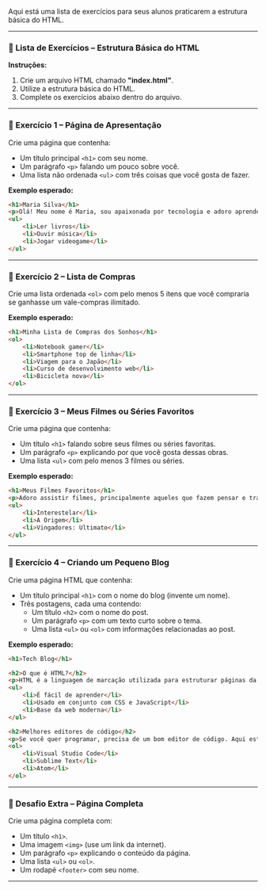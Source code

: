 Aqui está uma lista de exercícios para seus alunos praticarem a estrutura básica do HTML.  

---

### **📌 Lista de Exercícios – Estrutura Básica do HTML**  

**Instruções:**  
1. Crie um arquivo HTML chamado **"index.html"**.  
2. Utilize a estrutura básica do HTML.  
3. Complete os exercícios abaixo dentro do arquivo.  

---

### **📝 Exercício 1 – Página de Apresentação**  
Crie uma página que contenha:  
- Um título principal `<h1>` com seu nome.  
- Um parágrafo `<p>` falando um pouco sobre você.  
- Uma lista não ordenada `<ul>` com três coisas que você gosta de fazer.  

**Exemplo esperado:**  
```html
<h1>Maria Silva</h1>
<p>Olá! Meu nome é Maria, sou apaixonada por tecnologia e adoro aprender novas linguagens de programação.</p>
<ul>
    <li>Ler livros</li>
    <li>Ouvir música</li>
    <li>Jogar videogame</li>
</ul>
```

---

### **📌 Exercício 2 – Lista de Compras**  
Crie uma lista ordenada `<ol>` com pelo menos 5 itens que você compraria se ganhasse um vale-compras ilimitado.  

**Exemplo esperado:**  
```html
<h1>Minha Lista de Compras dos Sonhos</h1>
<ol>
    <li>Notebook gamer</li>
    <li>Smartphone top de linha</li>
    <li>Viagem para o Japão</li>
    <li>Curso de desenvolvimento web</li>
    <li>Bicicleta nova</li>
</ol>
```

---

### **📌 Exercício 3 – Meus Filmes ou Séries Favoritos**  
Crie uma página que contenha:  
- Um título `<h1>` falando sobre seus filmes ou séries favoritas.  
- Um parágrafo `<p>` explicando por que você gosta dessas obras.  
- Uma lista `<ul>` com pelo menos 3 filmes ou séries.  

**Exemplo esperado:**  
```html
<h1>Meus Filmes Favoritos</h1>
<p>Adoro assistir filmes, principalmente aqueles que fazem pensar e trazem mensagens inspiradoras.</p>
<ul>
    <li>Interestelar</li>
    <li>A Origem</li>
    <li>Vingadores: Ultimato</li>
</ul>
```

---

### **📌 Exercício 4 – Criando um Pequeno Blog**  
Crie uma página HTML que contenha:  
- Um título principal `<h1>` com o nome do blog (invente um nome).  
- Três postagens, cada uma contendo:  
  - Um título `<h2>` com o nome do post.  
  - Um parágrafo `<p>` com um texto curto sobre o tema.  
  - Uma lista `<ul>` ou `<ol>` com informações relacionadas ao post.  

**Exemplo esperado:**  
```html
<h1>Tech Blog</h1>

<h2>O que é HTML?</h2>
<p>HTML é a linguagem de marcação utilizada para estruturar páginas da web.</p>
<ul>
    <li>É fácil de aprender</li>
    <li>Usado em conjunto com CSS e JavaScript</li>
    <li>Base da web moderna</li>
</ul>

<h2>Melhores editores de código</h2>
<p>Se você quer programar, precisa de um bom editor de código. Aqui estão algumas opções:</p>
<ol>
    <li>Visual Studio Code</li>
    <li>Sublime Text</li>
    <li>Atom</li>
</ol>
```

---

### **📌 Desafio Extra – Página Completa**  
Crie uma página completa com:  
- Um título `<h1>`.  
- Uma imagem `<img>` (use um link da internet).  
- Um parágrafo `<p>` explicando o conteúdo da página.  
- Uma lista `<ul>` ou `<ol>`.  
- Um rodapé `<footer>` com seu nome.  

---

